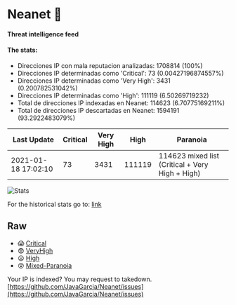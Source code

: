 # Neanet :hocho:
#### Threat intelligence feed
#### The stats:

- Direcciones IP con mala reputacion analizadas: 1708814 (100%)
- Direcciones IP determinadas como 'Critical':  73 (0.00427196874557%)
- Direcciones IP determinadas como 'Very High':  3431 (0.200782531042%)
- Direcciones IP determinadas como 'High':  111119 (6.50269719232)
- Total de direcciones IP indexadas en Neanet:  114623 (6.70775169211%)
- Total de direcciones IP descartadas en Neanet:  1594191 (93.2922483079%)

| Last Update | Critical | Very High | High | Paranoia |
| --- | --- | --- | --- | --- |
| 2021-01-18 17:02:10 | 73 | 3431 | 111119 | 114623 mixed list (Critical + Very High + High)|

![Stats](https://docs.google.com/spreadsheets/d/e/2PACX-1vSnaNMIXVabIpDJjufMlzH7poXnshF3mgd8Is1g9ytUEzVsP5my4Trn8f-xkoLLQ38xpL3HtmUexLo6/pubchart?oid=501124687&format=image)

For the historical stats go to: [link](/stats.csv)
## Raw
- :scream: [Critical](https://raw.githubusercontent.com/JavaGarcia/Neanet/master/blacklists/neanet_critical.txt)
- :fearful: [VeryHigh](https://raw.githubusercontent.com/JavaGarcia/Neanet/master/blacklists/neanet_veryHigh.txtt)
- :frowning: [High](https://raw.githubusercontent.com/JavaGarcia/Neanet/master/blacklists/neanet_high.txt)
- :dizzy_face: [Mixed-Paranoia](https://raw.githubusercontent.com/JavaGarcia/Neanet/master/blacklists/neanet_all.txt)


Your IP is indexed? You may request to takedown. [https://github.com/JavaGarcia/Neanet/issues](https://github.com/JavaGarcia/Neanet/issues)







































































































































































































































































































































































































































































































































































































































































































































































































































































































































































































































































































































































































































































































































































































































































































































































































































































































































































































































































































































































































































































































































































































































































































































































































































































































































































































































































































































































































































































































































































































































































































































































































































































































































































































































































































































































































































































































































